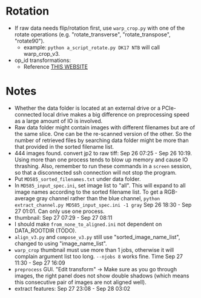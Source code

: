 # Rotation
- If raw data needs flip/rotation first, use `warp_crop.py` with one of the rotate operations (e.g. "rotate_transverse", "rotate_transpose", "rotate90").
  - example: `python a_script_rotate.py DK17 NTB` will call warp_crop_v3.
- op_id transformations:
  - Reference [THIS WEBSITE](http://www.imagemagick.org/Usage/warping/#flip)
# Notes
- Whether the data folder is located at an external drive or a PCIe-connected local drive makes a big difference on preprocessing speed as a large amount of IO is involved.
- Raw data folder might contain images with different filenames but are of the same slice. One can be the re-scanned version of the other. So the number of retrieved files by searching data folder might be more than that provided in the sorted filename list.
- 444 images found. convert jp2 to raw tiff: Sep 26 07:25 - Sep 26 10:19. Using more than one process tends to blow up memory and cause IO thrashing. Also, remember to run these commands in a `screen` session, so that a disconnected ssh connection will not stop the program.
- Put `MD585_sorted_filenames.txt` under data folder.
- In `MD585_input_spec.ini`, set image list to "all". This will expand to all image names according to the sorted filename list. To get a RGB-average gray channel rather than the blue channel, `python extract_channel.py MD585_input_spec.ini -1 gray` Sep 26 18:30 - Sep 27 01:01. Can only use one process.
- thumbnail: Sep 27 07:29 - Sep 27 08:11
- I should make `from_none_to_aligned.ini` not dependent on DATA_ROOTDIR (TODO).
- `align_v3.py` and `compose_v3.py` still use "sorted_image_name_list", changed to using "image_name_list".
- `warp_crop` thumbnail must use more than 1 jobs, otherwise it will complain argument list too long. `--njobs 8` works fine. Time Sep 27 11:30 - Sep 27 16:09
- `preprocess` GUI. "Edit transform" -> Make sure as you go through images, the right panel does not show double shadows (which means this consecutive pair of images are not aligned well).
- extract features: Sep 27 23:08 - Sep 28 03:02
